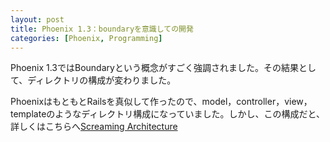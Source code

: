 ```yaml
---
layout: post
title: Phoenix 1.3：boundaryを意識しての開発
categories: [Phoenix, Programming]
---
```

Phoenix 1.3ではBoundaryという概念がすごく強調されました。その結果として、ディレクトリの構成が変わりました。

PhoenixはもともとRailsを真似して作ったので、model，controller，view，templateのようなディレクトリ構成になっていました。しかし、この構成だと、
詳しくはこちらへ[Screaming Architecture
](https://8thlight.com/blog/uncle-bob/2011/09/30/Screaming-Architecture.html)

